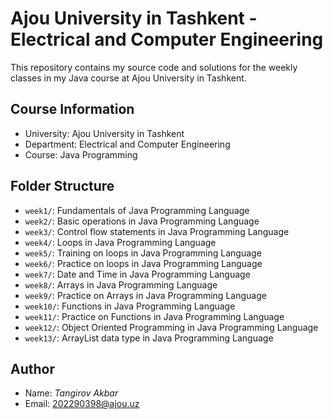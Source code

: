 # Ajou University in Tashkent - Electrical and Computer Engineering

This repository contains my source code and solutions for the weekly classes in my Java course at Ajou University in Tashkent.
## Course Information

- University: Ajou University in Tashkent
- Department: Electrical and Computer Engineering
- Course: Java Programming

## Folder Structure

- `week1/`: Fundamentals of Java Programming Language
- `week2/`: Basic operations in Java Programming Language
- `week3/`: Control flow statements in Java Programming Language
- `week4/`: Loops in Java Programming Language
- `week5/`: Training on loops in Java Programming Language
- `week6/`: Practice on loops in Java Programming Language
- `week7/`: Date and Time in Java Programming Language
- `week8/`: Arrays in Java Programming Language
- `week9/`: Practice on Arrays in Java Programming Language
- `week10/`: Functions in Java Programming Language
- `week11/`: Practice on Functions in Java Programming Language
- `week12/`: Object Oriented Programming in Java Programming Language
- `week13/`: ArrayList data type in Java Programming Language





## Author

- Name: *Tangirov Akbar*
- Email: 202290398@ajou.uz
